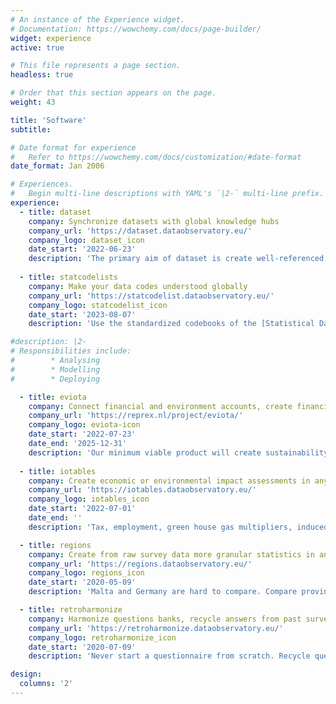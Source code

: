 ```yaml
---
# An instance of the Experience widget.
# Documentation: https://wowchemy.com/docs/page-builder/
widget: experience
active: true

# This file represents a page section.
headless: true

# Order that this section appears on the page.
weight: 43

title: 'Software'
subtitle:

# Date format for experience
#   Refer to https://wowchemy.com/docs/customization/#date-format
date_format: Jan 2006

# Experiences.
#   Begin multi-line descriptions with YAML's `|2-` multi-line prefix.
experience:
  - title: dataset
    company: Synchronize datasets with global knowledge hubs
    company_url: 'https://dataset.dataobservatory.eu/'
    company_logo: dataset_icon
    date_start: '2022-06-23'
    description: 'The primary aim of dataset is create well-referenced, well-described, interoperable datasets that can be easily placed on global knowledge graphs using the W3C DataSet and RDF definition, or syncronized via APIs that follow the Statistical Data and Metadata eXchange standards.'
    
  - title: statcodelists
    company: Make your data codes understood globally
    company_url: 'https://statcodelist.dataobservatory.eu/'
    company_logo: statcodelist_icon
    date_start: '2023-08-07'
    description: 'Use the standardized codebooks of the [Statistical Data and Metadata eXchange]() for international, language-independent, machine-to-machine data exchanges.'

#description: |2-
# Responsibilities include:
#        * Analysing
#        * Modelling
#        * Deploying

  - title: eviota
    company: Connect financial and environment accounts, create financial + ESG reports
    company_url: 'https://reprex.nl/project/eviota/'
    company_logo: eviota-icon
    date_start: '2022-07-23'
    date_end: '2025-12-31'
    description: 'Our minimum viable product will create sustainability reports (or report components) for greenhouse gases and sustainable water use with applying the Global GHG Accounting & Reporting Standard for the Financial Industry and EFRAG’s proposed concept on connecting European accounting standards and information with sustainability.'
    
  - title: iotables
    company: Create economic or environmental impact assessments in any EU country.
    company_url: 'https://iotables.dataobservatory.eu/'
    company_logo: iotables_icon
    date_start: '2022-07-01'
    date_end: ''
    description: 'Tax, employment, green house gas multipliers, induced effects, policy scenarios. [Documentation & download](https://iotables.dataobservatory.eu/)'

  - title: regions
    company: Create from raw survey data more granular statistics in any EU country.
    company_url: 'https://regions.dataobservatory.eu/'
    company_logo: regions_icon
    date_start: '2020-05-09'
    description: 'Malta and Germany are hard to compare. Compare provinces with provinces, regions with regions. [Documentation & download](https://regions.dataobservatory.eu/)'

  - title: retroharmonize
    company: Harmonize questions banks, recycle answers from past surveys
    company_url: 'https://retroharmonize.dataobservatory.eu/'
    company_logo: retroharmonize_icon
    date_start: '2020-07-09'
    description: 'Never start a questionnaire from scratch. Recycle questions from question banks, answer from open data repositories, and let your respondents add theirs. [Documentation & download](https://regions.dataobservatory.eu/)'

design:
  columns: '2'
---
```

